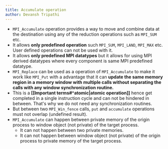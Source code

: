 ```yaml
---
title: Accumulate operation
author: Devansh Tripathi
---
```

- `MPI_Accumulate` operation provides a way to move and combine data at the destination using any of the reduction operations such as `MPI_SUM` etc.
- It allows **only predefined operation** such `MPI_SUM`, `MPI_LAND`, `MPI_MAX` etc. User defined operations can not be used with it.
- It allows **only predefined MPI datatypes** but it allows for using MPI derived datatypes where every component is same MPI predefined datatype.
- `MPI_Replace` can be used as a operation of `MPI_Accumulate` to make it work like `MPI_Put` with a advantage that it can **update the same memory region in a memory window with multiple calls without separating the calls with any window synchronization routine.**
- This is a **[[Important terms#^atomic|atomic operation]]** hence get completed in a single instruction cycle and can not be hindered in between. That's why we do not need any synchronization routines.
- But between two `MPI_Win_fence` calls, `put` and `accumulate` operations must not overlap (undefined result).
- `MPI_Accumulate` can happen between private memory of the origin process to window object (not private) of the target process. 
	- It can not happen between two private memories. 
	- It can not happen between window object (not private) of the origin process to private memory of the target process.
